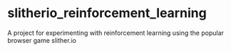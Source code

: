# slitherio_reinforcement_learning
A project for experimenting with reinforcement learning using the popular browser game slither.io
